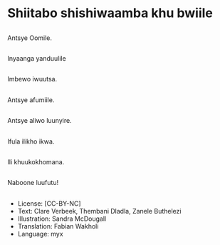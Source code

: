 # Shiitabo shishiwaamba khu bwiile

##
Antsye Oomile.

##
Inyaanga yanduulile

##
Imbewo iwuutsa.

##
Antsye afumiile.

##
Antsye aliwo luunyire.

##
Ifula ilikho ikwa.

##
Ili khuukokhomana.

##
Naboone luufutu!

##
* License: [CC-BY-NC]
* Text: Clare Verbeek, Thembani Dladla, Zanele Buthelezi
* Illustration: Sandra McDougall
* Translation: Fabian Wakholi
* Language: myx

